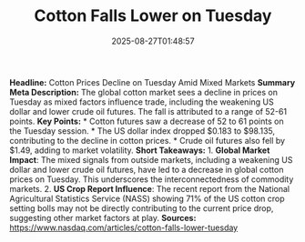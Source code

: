 ﻿---
title: "Cotton Falls Lower on Tuesday"
date: "2025-08-27T01:48:57"
category: "Markets"
summary: ""
slug: "cotton falls lower on tuesday"
source_urls:
  - "https://www.nasdaq.com/articles/cotton-falls-lower-tuesday"
seo:
  title: "Cotton Falls Lower on Tuesday | Hash n Hedge"
  description: ""
  keywords: ["news", "markets", "brief"]
---
**Headline:** Cotton Prices Decline on Tuesday Amid Mixed Markets  **Summary Meta Description:** The global cotton market sees a decline in prices on Tuesday as mixed factors influence trade, including the weakening US dollar and lower crude oil futures. The fall is attributed to a range of 52-61 points.  **Key Points:**  * Cotton futures saw a decrease of 52 to 61 points on the Tuesday session. * The US dollar index dropped $0.183 to $98.135, contributing to the decline in cotton prices. * Crude oil futures also fell by $1.49, adding to market volatility.  **Short Takeaways:**  1. **Global Market Impact**: The mixed signals from outside markets, including a weakening US dollar and lower crude oil futures, have led to a decrease in global cotton prices on Tuesday. This underscores the interconnectedness of commodity markets. 2. **US Crop Report Influence**: The recent report from the National Agricultural Statistics Service (NASS) showing 71% of the US cotton crop setting bolls may not be directly contributing to the current price drop, suggesting other market factors at play.  **Sources:** https://www.nasdaq.com/articles/cotton-falls-lower-tuesday 
